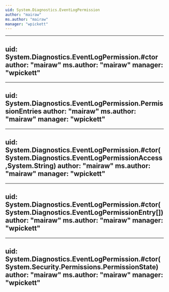 ```yaml
---
uid: System.Diagnostics.EventLogPermission
author: "mairaw"
ms.author: "mairaw"
manager: "wpickett"
---
```


---
uid: System.Diagnostics.EventLogPermission.#ctor
author: "mairaw"
ms.author: "mairaw"
manager: "wpickett"
---

---
uid: System.Diagnostics.EventLogPermission.PermissionEntries
author: "mairaw"
ms.author: "mairaw"
manager: "wpickett"
---

---
uid: System.Diagnostics.EventLogPermission.#ctor(System.Diagnostics.EventLogPermissionAccess,System.String)
author: "mairaw"
ms.author: "mairaw"
manager: "wpickett"
---

---
uid: System.Diagnostics.EventLogPermission.#ctor(System.Diagnostics.EventLogPermissionEntry[])
author: "mairaw"
ms.author: "mairaw"
manager: "wpickett"
---

---
uid: System.Diagnostics.EventLogPermission.#ctor(System.Security.Permissions.PermissionState)
author: "mairaw"
ms.author: "mairaw"
manager: "wpickett"
---
